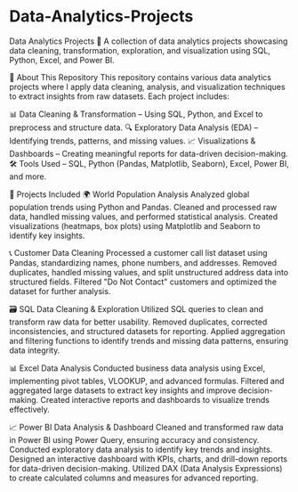 # Data-Analytics-Projects
Data Analytics Projects
🚀 A collection of data analytics projects showcasing data cleaning, transformation, exploration, and visualization using SQL, Python, Excel, and Power BI.

📌 About This Repository
This repository contains various data analytics projects where I apply data cleaning, analysis, and visualization techniques to extract insights from raw datasets. Each project includes:

📊 Data Cleaning & Transformation – Using SQL, Python, and Excel to preprocess and structure data.
🔍 Exploratory Data Analysis (EDA) – Identifying trends, patterns, and missing values.
📈 Visualizations & Dashboards – Creating meaningful reports for data-driven decision-making.
🛠 Tools Used – SQL, Python (Pandas, Matplotlib, Seaborn), Excel, Power BI, and more.

📂 Projects Included
🌍 World Population Analysis
Analyzed global population trends using Python and Pandas.
Cleaned and processed raw data, handled missing values, and performed statistical analysis.
Created visualizations (heatmaps, box plots) using Matplotlib and Seaborn to identify key insights.

📞 Customer Data Cleaning
Processed a customer call list dataset using Pandas, standardizing names, phone numbers, and addresses.
Removed duplicates, handled missing values, and split unstructured address data into structured fields.
Filtered "Do Not Contact" customers and optimized the dataset for further analysis.

🗃 SQL Data Cleaning & Exploration
Utilized SQL queries to clean and transform raw data for better usability.
Removed duplicates, corrected inconsistencies, and structured datasets for reporting.
Applied aggregation and filtering functions to identify trends and missing data patterns, ensuring data integrity.

📊 Excel Data Analysis
Conducted business data analysis using Excel, implementing pivot tables, VLOOKUP, and advanced formulas.
Filtered and aggregated large datasets to extract key insights and improve decision-making.
Created interactive reports and dashboards to visualize trends effectively.

📈 Power BI Data Analysis & Dashboard
Cleaned and transformed raw data in Power BI using Power Query, ensuring accuracy and consistency.
Conducted exploratory data analysis to identify key trends and insights.
Designed an interactive dashboard with KPIs, charts, and drill-down reports for data-driven decision-making.
Utilized DAX (Data Analysis Expressions) to create calculated columns and measures for advanced reporting.
